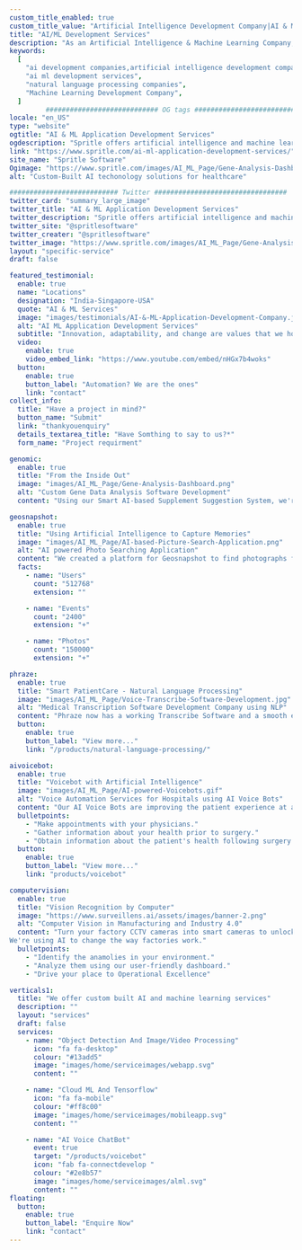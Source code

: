 ```yaml
---
custom_title_enabled: true
custom_title_value: "Artificial Intelligence Development Company|AI & ML Services in USA"
title: "AI/ML Development Services"
description: "As an Artificial Intelligence & Machine Learning Company, we offer advanced AI/ML services such as NLP, Voice Bots, Computer Vision, Image Processing in Industries & more."
keywords:
  [
    "ai development companies,artificial intelligence development company",
    "ai ml development services",
    "natural language processing companies",
    "Machine Learning Development Company",
  ]
         ############################ OG tags #################################
locale: "en_US"
type: "website"
ogtitle: "AI & ML Application Development Services"
ogdescription: "Spritle offers artificial intelligence and machine learning services such as NLP, voice bot, computer vision, image processing & more advanced services." 
link: "https://www.spritle.com/ai-ml-application-development-services/"
site_name: "Spritle Software"
Ogimage: "https://www.spritle.com/images/AI_ML_Page/Gene-Analysis-Dashboard.png.pagespeed.ce.n1n8Y7RGdR.png" 
alt: "Custom-Built AI techonology solutions for healthcare" 

########################### Twitter #################################
twitter_card: "summary_large_image"
twitter_title: "AI & ML Application Development Services"
twitter_description: "Spritle offers artificial intelligence and machine learning services such as NLP, voice bot, computer vision, image processing & more advanced services." 
twitter_site: "@spritlesoftware"
twitter_creater: "@spritlesoftware"
twitter_image: "https://www.spritle.com/images/AI_ML_Page/Gene-Analysis-Dashboard.png.pagespeed.ce.n1n8Y7RGdR.png" 
layout: "specific-service"
draft: false

featured_testimonial:
  enable: true
  name: "Locations"
  designation: "India-Singapore-USA"
  quote: "AI & ML Services"
  image: "images/testimonials/AI-&-ML-Application-Development-Company.jpg"
  alt: "AI ML Application Development Services"
  subtitle: "Innovation, adaptability, and change are values that we hold dear. We help you take your business to the next level with our AI and machine learning skills. <br/> <br/> We also have a decade of expertise assisting Enterprise, Startup, and Life Science Research firms in bridging the gap between smart solutions and AI implementations."
  video:
    enable: true
    video_embed_link: "https://www.youtube.com/embed/nHGx7b4woks"
  button:
    enable: true
    button_label: "Automation? We are the ones"
    link: "contact"
collect_info:
  title: "Have a project in mind?"
  button_name: "Submit"
  link: "thankyouenquiry"
  details_textarea_title: "Have Somthing to say to us?*"
  form_name: "Project requirment"

genomic:
  enable: true
  title: "From the Inside Out"
  image: "images/AI_ML_Page/Gene-Analysis-Dashboard.png"
  alt: "Custom Gene Data Analysis Software Development"
  content: "Using our Smart AI-based Supplement Suggestion System, we're bridging the Nutrigenomics gap between Nestle Health Science and patients to offer future healthcare."

geosnapshot:
  enable: true
  title: "Using Artificial Intelligence to Capture Memories"
  image: "images/AI_ML_Page/AI-based-Picture-Search-Application.png"
  alt: "AI powered Photo Searching Application"
  content: "We created a platform for Geosnapshot to find photographs fast and easily utilizing powerful AI technology, allowing participants to immediately find and download all of their photos."
  facts:
    - name: "Users"
      count: "512768"
      extension: ""

    - name: "Events"
      count: "2400"
      extension: "+"

    - name: "Photos"
      count: "150000"
      extension: "+"

phraze:
  enable: true
  title: "Smart PatientCare - Natural Language Processing"
  image: "images/AI_ML_Page/Voice-Transcribe-Software-Development.jpg"
  alt: "Medical Transcription Software Development Company using NLP"
  content: "Phraze now has a working Transcribe Software and a smooth experience, as well as Natural Language Processing and Speech Recognition, to assist Practitioners communicate with patients more effectively. "
  button:
    enable: true
    button_label: "View more..."
    link: "/products/natural-language-processing/"

aivoicebot:
  enable: true
  title: "Voicebot with Artificial Intelligence"
  image: "images/AI_ML_Page/AI-powered-Voicebots.gif"
  alt: "Voice Automation Services for Hospitals using AI Voice Bots"
  content: "Our AI Voice Bots are improving the patient experience at a Singapore Eye Hospital by establishing human-like conversations via phone calls."
  bulletpoints:
    - "Make appointments with your physicians."
    - "Gather information about your health prior to surgery."
    - "Obtain information about the patient's health following surgery."
  button:
    enable: true
    button_label: "View more..."
    link: "products/voicebot"

computervision:
  enable: true
  title: "Vision Recognition by Computer"
  image: "https://www.surveillens.ai/assets/images/banner-2.png"
  alt: "Computer Vision in Manufacturing and Industry 4.0"
  content: "Turn your factory CCTV cameras into smart cameras to unlock your floor's full potential!
We're using AI to change the way factories work."
  bulletpoints:
    - "Identify the anamolies in your environment."
    - "Analyze them using our user-friendly dashboard."
    - "Drive your place to Operational Excellence"

verticals1:
  title: "We offer custom built AI and machine learning services"
  description: ""
  layout: "services"
  draft: false
  services:
    - name: "Object Detection And Image/Video Processing"
      icon: "fa fa-desktop"
      colour: "#13add5"
      image: "images/home/serviceimages/webapp.svg"
      content: ""

    - name: "Cloud ML And Tensorflow"
      icon: "fa fa-mobile"
      colour: "#ff8c00"
      image: "images/home/serviceimages/mobileapp.svg"
      content: ""

    - name: "AI Voice ChatBot"
      event: true
      target: "/products/voicebot"
      icon: "fab fa-connectdevelop "
      colour: "#2e8b57"
      image: "images/home/serviceimages/alml.svg"
      content: ""
floating:
  button:
    enable: true
    button_label: "Enquire Now"
    link: "contact"
---
```

